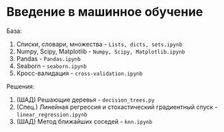 # Введение в машинное обучение

База:       

1. Списки, словари, множества - `Lists, dicts, sets.ipynb`       
2. Numpy, Scipy, Matplotlib - `Numpy, Scipy, Matplotlib.ipynb`       
3. Pandas - `Pandas.ipynb`
4. Seaborn - `seaborn.ipynb`
5. Кросс-валидация - `cross-validation.ipynb`


Решения:

1. (ШАД) Решающие деревья - `decision_trees.py`        
2. (Спец.) Линейная регрессия и стохастический градиентный спуск - `linear_regression.ipynb`
3. (ШАД) Метод ближайших соседей - `knn.ipynb`

